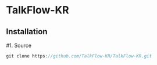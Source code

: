# TalkFlow-KR

## Installation
#1. Source
```c
git clone https://github.com/TalkFlow-KR/TalkFlow-KR.git
```
